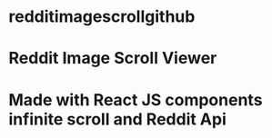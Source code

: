 # redditimagescrollgithub
Reddit Image Scroll Viewer
===

Made with  React JS components infinite scroll and Reddit Api 
===

